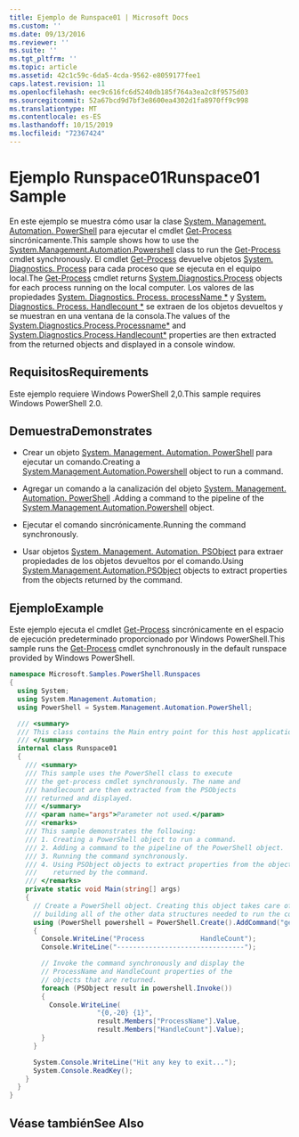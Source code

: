```yaml
---
title: Ejemplo de Runspace01 | Microsoft Docs
ms.custom: ''
ms.date: 09/13/2016
ms.reviewer: ''
ms.suite: ''
ms.tgt_pltfrm: ''
ms.topic: article
ms.assetid: 42c1c59c-6da5-4cda-9562-e8059177fee1
caps.latest.revision: 11
ms.openlocfilehash: eec9c616fc6d5240db185f764a3ea2c8f9575d03
ms.sourcegitcommit: 52a67bcd9d7bf3e8600ea4302d1fa8970ff9c998
ms.translationtype: MT
ms.contentlocale: es-ES
ms.lasthandoff: 10/15/2019
ms.locfileid: "72367424"
---
```

# <a name="runspace01-sample"></a><span data-ttu-id="e4127-102">Ejemplo Runspace01</span><span class="sxs-lookup"><span data-stu-id="e4127-102">Runspace01 Sample</span></span>

<span data-ttu-id="e4127-103">En este ejemplo se muestra cómo usar la clase [System. Management. Automation. PowerShell](/dotnet/api/system.management.automation.powershell) para ejecutar el cmdlet [Get-Process](/powershell/module/Microsoft.PowerShell.Management/Get-Process) sincrónicamente.</span><span class="sxs-lookup"><span data-stu-id="e4127-103">This sample shows how to use the [System.Management.Automation.Powershell](/dotnet/api/system.management.automation.powershell) class to run the [Get-Process](/powershell/module/Microsoft.PowerShell.Management/Get-Process) cmdlet synchronously.</span></span> <span data-ttu-id="e4127-104">El cmdlet [Get-Process](/powershell/module/Microsoft.PowerShell.Management/Get-Process) devuelve objetos [System. Diagnostics. Process](/dotnet/api/System.Diagnostics.Process) para cada proceso que se ejecuta en el equipo local.</span><span class="sxs-lookup"><span data-stu-id="e4127-104">The [Get-Process](/powershell/module/Microsoft.PowerShell.Management/Get-Process) cmdlet returns [System.Diagnostics.Process](/dotnet/api/System.Diagnostics.Process) objects for each process running on the local computer.</span></span> <span data-ttu-id="e4127-105">Los valores de las propiedades [System. Diagnostics. Process. processName \*](/dotnet/api/System.Diagnostics.Process.ProcessName) y [System. Diagnostics. Process. Handlecount \*](/dotnet/api/System.Diagnostics.Process.Handlecount) se extraen de los objetos devueltos y se muestran en una ventana de la consola.</span><span class="sxs-lookup"><span data-stu-id="e4127-105">The values of the [System.Diagnostics.Process.Processname\*](/dotnet/api/System.Diagnostics.Process.ProcessName) and [System.Diagnostics.Process.Handlecount\*](/dotnet/api/System.Diagnostics.Process.Handlecount) properties are then extracted from the returned objects and displayed in a console window.</span></span>

## <a name="requirements"></a><span data-ttu-id="e4127-106">Requisitos</span><span class="sxs-lookup"><span data-stu-id="e4127-106">Requirements</span></span>

 <span data-ttu-id="e4127-107">Este ejemplo requiere Windows PowerShell 2,0.</span><span class="sxs-lookup"><span data-stu-id="e4127-107">This sample requires Windows PowerShell 2.0.</span></span>

## <a name="demonstrates"></a><span data-ttu-id="e4127-108">Demuestra</span><span class="sxs-lookup"><span data-stu-id="e4127-108">Demonstrates</span></span>

- <span data-ttu-id="e4127-109">Crear un objeto [System. Management. Automation. PowerShell](/dotnet/api/system.management.automation.powershell) para ejecutar un comando.</span><span class="sxs-lookup"><span data-stu-id="e4127-109">Creating a [System.Management.Automation.Powershell](/dotnet/api/system.management.automation.powershell) object to run a command.</span></span>

- <span data-ttu-id="e4127-110">Agregar un comando a la canalización del objeto [System. Management. Automation. PowerShell](/dotnet/api/system.management.automation.powershell) .</span><span class="sxs-lookup"><span data-stu-id="e4127-110">Adding a command to the pipeline of the [System.Management.Automation.Powershell](/dotnet/api/system.management.automation.powershell) object.</span></span>

- <span data-ttu-id="e4127-111">Ejecutar el comando sincrónicamente.</span><span class="sxs-lookup"><span data-stu-id="e4127-111">Running the command synchronously.</span></span>

- <span data-ttu-id="e4127-112">Usar objetos [System. Management. Automation. PSObject](/dotnet/api/System.Management.Automation.PSObject) para extraer propiedades de los objetos devueltos por el comando.</span><span class="sxs-lookup"><span data-stu-id="e4127-112">Using [System.Management.Automation.PSObject](/dotnet/api/System.Management.Automation.PSObject) objects to extract properties from the objects returned by the command.</span></span>

## <a name="example"></a><span data-ttu-id="e4127-113">Ejemplo</span><span class="sxs-lookup"><span data-stu-id="e4127-113">Example</span></span>

 <span data-ttu-id="e4127-114">Este ejemplo ejecuta el cmdlet [Get-Process](/powershell/module/Microsoft.PowerShell.Management/Get-Process) sincrónicamente en el espacio de ejecución predeterminado proporcionado por Windows PowerShell.</span><span class="sxs-lookup"><span data-stu-id="e4127-114">This sample runs the [Get-Process](/powershell/module/Microsoft.PowerShell.Management/Get-Process) cmdlet synchronously in the default runspace provided by Windows PowerShell.</span></span>

```csharp
namespace Microsoft.Samples.PowerShell.Runspaces
{
  using System;
  using System.Management.Automation;
  using PowerShell = System.Management.Automation.PowerShell;

  /// <summary>
  /// This class contains the Main entry point for this host application.
  /// </summary>
  internal class Runspace01
  {
    /// <summary>
    /// This sample uses the PowerShell class to execute
    /// the get-process cmdlet synchronously. The name and
    /// handlecount are then extracted from the PSObjects
    /// returned and displayed.
    /// </summary>
    /// <param name="args">Parameter not used.</param>
    /// <remarks>
    /// This sample demonstrates the following:
    /// 1. Creating a PowerShell object to run a command.
    /// 2. Adding a command to the pipeline of the PowerShell object.
    /// 3. Running the command synchronously.
    /// 4. Using PSObject objects to extract properties from the objects
    ///    returned by the command.
    /// </remarks>
    private static void Main(string[] args)
    {
      // Create a PowerShell object. Creating this object takes care of
      // building all of the other data structures needed to run the command.
      using (PowerShell powershell = PowerShell.Create().AddCommand("get-process"))
      {
        Console.WriteLine("Process              HandleCount");
        Console.WriteLine("--------------------------------");

        // Invoke the command synchronously and display the
        // ProcessName and HandleCount properties of the
        // objects that are returned.
        foreach (PSObject result in powershell.Invoke())
        {
          Console.WriteLine(
                      "{0,-20} {1}",
                      result.Members["ProcessName"].Value,
                      result.Members["HandleCount"].Value);
        }
      }

      System.Console.WriteLine("Hit any key to exit...");
      System.Console.ReadKey();
    }
  }
}
```

## <a name="see-also"></a><span data-ttu-id="e4127-115">Véase también</span><span class="sxs-lookup"><span data-stu-id="e4127-115">See Also</span></span>
